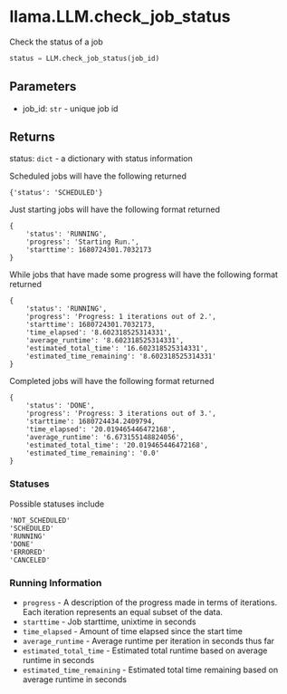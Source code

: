 # llama.LLM.check_job_status

Check the status of a job

```python
status = LLM.check_job_status(job_id)
```

## Parameters

-   job_id: `str` - unique job id

## Returns

status: `dict` - a dictionary with status information

Scheduled jobs will have the following returned

```
{'status': 'SCHEDULED'}
```

Just starting jobs will have the following format returned

```
{
    'status': 'RUNNING',
    'progress': 'Starting Run.',
    'starttime': 1680724301.7032173
}
```

While jobs that have made some progress will have the following format returned

```
{
    'status': 'RUNNING',
    'progress': 'Progress: 1 iterations out of 2.',
    'starttime': 1680724301.7032173,
    'time_elapsed': '8.602318525314331',
    'average_runtime': '8.602318525314331',
    'estimated_total_time': '16.602318525314331',
    'estimated_time_remaining': '8.602318525314331'
}
```

Completed jobs will have the following format returned

```
{
    'status': 'DONE',
    'progress': 'Progress: 3 iterations out of 3.',
    'starttime': 1680724434.2409794,
    'time_elapsed': '20.019465446472168',
    'average_runtime': '6.673155148824056',
    'estimated_total_time': '20.019465446472168',
    'estimated_time_remaining': '0.0'
}
```

### Statuses

Possible statuses include

```
'NOT_SCHEDULED'
'SCHEDULED'
'RUNNING'
'DONE'
'ERRORED'
'CANCELED'
```

### Running Information

-   `progress` - A description of the progress made in terms of iterations. Each iteration represents an equal subset of the data.
-   `starttime` - Job starttime, unixtime in seconds
-   `time_elapsed` - Amount of time elapsed since the start time
-   `average_runtime` - Average runtime per iteration in seconds thus far
-   `estimated_total_time` - Estimated total runtime based on average runtime in seconds
-   `estimated_time_remaining` - Estimated total time remaining based on average runtime in seconds
